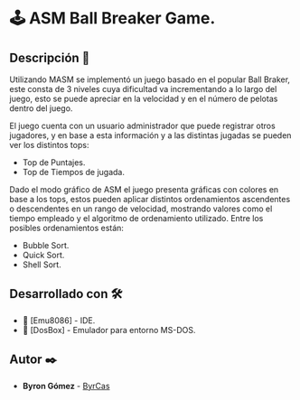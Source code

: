 # :joystick: ASM Ball Breaker Game.

## Descripción :scroll:
Utilizando MASM se implementó un juego basado en el popular Ball Braker, este consta de 3 niveles cuya dificultad va incrementando a lo largo del juego, esto se puede apreciar en la velocidad y en el número de pelotas dentro del juego. 

El juego cuenta con un usuario administrador que puede registrar otros jugadores, y en base a esta información y a las distintas jugadas se pueden ver los distintos tops:
* Top de Puntajes.
* Top de Tiempos de jugada.

Dado el modo gráfico de ASM el juego presenta gráficas con colores en base a los tops, estos pueden aplicar distintos ordenamientos ascendentes o descendentes en un rango de velocidad, mostrando valores como el tiempo empleado y el algoritmo de ordenamiento utilizado. Entre los posibles ordenamientos están:
* Bubble Sort.
* Quick Sort.
* Shell Sort.

## Desarrollado con 🛠️

* :bookmark_tabs: [Emu8086] - IDE.
* :wrench: [DosBox] - Emulador para entorno MS-DOS.

## Autor ✒️

* **Byron Gómez** - [ByrCas](https://github.com/ByrCas)